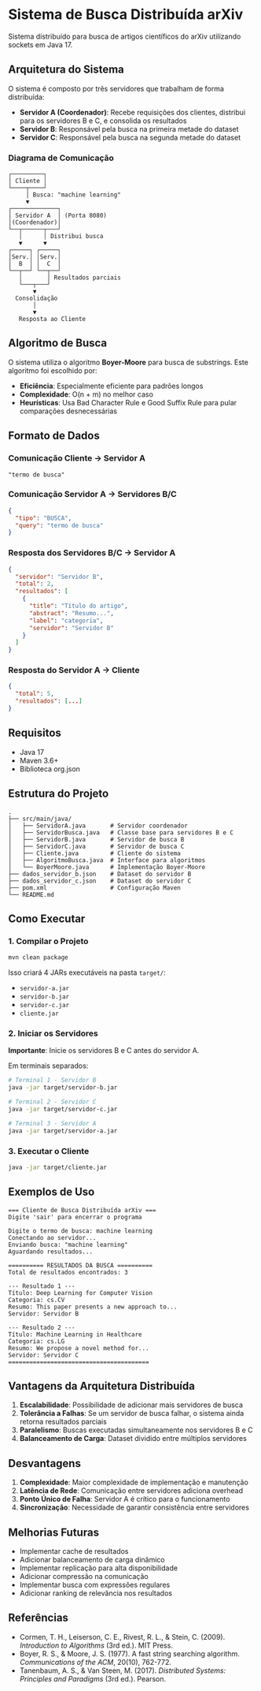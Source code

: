 # Sistema de Busca Distribuída arXiv

Sistema distribuído para busca de artigos científicos do arXiv utilizando sockets em Java 17.

## Arquitetura do Sistema

O sistema é composto por três servidores que trabalham de forma distribuída:

- **Servidor A (Coordenador)**: Recebe requisições dos clientes, distribui para os servidores B e C, e consolida os resultados
- **Servidor B**: Responsável pela busca na primeira metade do dataset
- **Servidor C**: Responsável pela busca na segunda metade do dataset

### Diagrama de Comunicação

```
┌─────────┐
│ Cliente │
└────┬────┘
     │ Busca: "machine learning"
     ▼
┌─────────────┐
│ Servidor A  │ (Porta 8080)
│(Coordenador)│
└──┬──────┬───┘
   │      │ Distribui busca
   ▼      ▼
┌─────┐ ┌─────┐
│Serv.│ │Serv.│
│  B  │ │  C  │
└──┬──┘ └──┬──┘
   │       │ Resultados parciais
   └───┬───┘
       ▼
  Consolidação
       │
       ▼
   Resposta ao Cliente
```

## Algoritmo de Busca

O sistema utiliza o algoritmo **Boyer-Moore** para busca de substrings. Este algoritmo foi escolhido por:

- **Eficiência**: Especialmente eficiente para padrões longos
- **Complexidade**: O(n + m) no melhor caso
- **Heurísticas**: Usa Bad Character Rule e Good Suffix Rule para pular comparações desnecessárias

## Formato de Dados

### Comunicação Cliente → Servidor A
```
"termo de busca"
```

### Comunicação Servidor A → Servidores B/C
```json
{
  "tipo": "BUSCA",
  "query": "termo de busca"
}
```

### Resposta dos Servidores B/C → Servidor A
```json
{
  "servidor": "Servidor B",
  "total": 2,
  "resultados": [
    {
      "title": "Título do artigo",
      "abstract": "Resumo...",
      "label": "categoria",
      "servidor": "Servidor B"
    }
  ]
}
```

### Resposta do Servidor A → Cliente
```json
{
  "total": 5,
  "resultados": [...]
}
```

## Requisitos

- Java 17
- Maven 3.6+
- Biblioteca org.json

## Estrutura do Projeto

```
.
├── src/main/java/
│   ├── ServidorA.java       # Servidor coordenador
│   ├── ServidorBusca.java   # Classe base para servidores B e C
│   ├── ServidorB.java       # Servidor de busca B
│   ├── ServidorC.java       # Servidor de busca C
│   ├── Cliente.java         # Cliente do sistema
│   ├── AlgoritmoBusca.java  # Interface para algoritmos
│   └── BoyerMoore.java      # Implementação Boyer-Moore
├── dados_servidor_b.json    # Dataset do servidor B
├── dados_servidor_c.json    # Dataset do servidor C
├── pom.xml                  # Configuração Maven
└── README.md
```

## Como Executar

### 1. Compilar o Projeto

```bash
mvn clean package
```

Isso criará 4 JARs executáveis na pasta `target/`:
- `servidor-a.jar`
- `servidor-b.jar`
- `servidor-c.jar`
- `cliente.jar`

### 2. Iniciar os Servidores

**Importante**: Inicie os servidores B e C antes do servidor A.

Em terminais separados:

```bash
# Terminal 1 - Servidor B
java -jar target/servidor-b.jar

# Terminal 2 - Servidor C
java -jar target/servidor-c.jar

# Terminal 3 - Servidor A
java -jar target/servidor-a.jar
```

### 3. Executar o Cliente

```bash
java -jar target/cliente.jar
```

## Exemplos de Uso

```
=== Cliente de Busca Distribuída arXiv ===
Digite 'sair' para encerrar o programa

Digite o termo de busca: machine learning
Conectando ao servidor...
Enviando busca: "machine learning"
Aguardando resultados...

========== RESULTADOS DA BUSCA ==========
Total de resultados encontrados: 3

--- Resultado 1 ---
Título: Deep Learning for Computer Vision
Categoria: cs.CV
Resumo: This paper presents a new approach to...
Servidor: Servidor B

--- Resultado 2 ---
Título: Machine Learning in Healthcare
Categoria: cs.LG
Resumo: We propose a novel method for...
Servidor: Servidor C
========================================
```

## Vantagens da Arquitetura Distribuída

1. **Escalabilidade**: Possibilidade de adicionar mais servidores de busca
2. **Tolerância a Falhas**: Se um servidor de busca falhar, o sistema ainda retorna resultados parciais
3. **Paralelismo**: Buscas executadas simultaneamente nos servidores B e C
4. **Balanceamento de Carga**: Dataset dividido entre múltiplos servidores

## Desvantagens

1. **Complexidade**: Maior complexidade de implementação e manutenção
2. **Latência de Rede**: Comunicação entre servidores adiciona overhead
3. **Ponto Único de Falha**: Servidor A é crítico para o funcionamento
4. **Sincronização**: Necessidade de garantir consistência entre servidores

## Melhorias Futuras

- Implementar cache de resultados
- Adicionar balanceamento de carga dinâmico
- Implementar replicação para alta disponibilidade
- Adicionar compressão na comunicação
- Implementar busca com expressões regulares
- Adicionar ranking de relevância nos resultados

## Referências

- Cormen, T. H., Leiserson, C. E., Rivest, R. L., & Stein, C. (2009). *Introduction to Algorithms* (3rd ed.). MIT Press.
- Boyer, R. S., & Moore, J. S. (1977). A fast string searching algorithm. *Communications of the ACM*, 20(10), 762-772.
- Tanenbaum, A. S., & Van Steen, M. (2017). *Distributed Systems: Principles and Paradigms* (3rd ed.). Pearson.